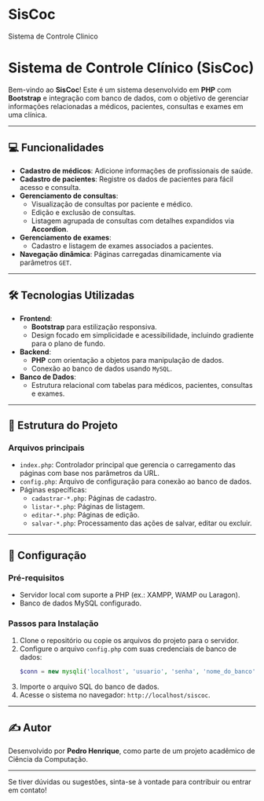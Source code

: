 # SisCoc
Sistema de Controle Clinico

# Sistema de Controle Clínico (SisCoc)

Bem-vindo ao **SisCoc**! Este é um sistema desenvolvido em **PHP** com **Bootstrap** e integração com banco de dados, com o objetivo de gerenciar informações relacionadas a médicos, pacientes, consultas e exames em uma clínica.

---

## 💻 **Funcionalidades**

- **Cadastro de médicos**: Adicione informações de profissionais de saúde.
- **Cadastro de pacientes**: Registre os dados de pacientes para fácil acesso e consulta.
- **Gerenciamento de consultas**:
  - Visualização de consultas por paciente e médico.
  - Edição e exclusão de consultas.
  - Listagem agrupada de consultas com detalhes expandidos via **Accordion**.
- **Gerenciamento de exames**:
  - Cadastro e listagem de exames associados a pacientes.
- **Navegação dinâmica**: Páginas carregadas dinamicamente via parâmetros `GET`.

---

## 🛠️ **Tecnologias Utilizadas**

- **Frontend**: 
  - **Bootstrap** para estilização responsiva.
  - Design focado em simplicidade e acessibilidade, incluindo gradiente para o plano de fundo.
- **Backend**:
  - **PHP** com orientação a objetos para manipulação de dados.
  - Conexão ao banco de dados usando `MySQL`.
- **Banco de Dados**:
  - Estrutura relacional com tabelas para médicos, pacientes, consultas e exames.

---

## 📑 **Estrutura do Projeto**

### **Arquivos principais**
- `index.php`: Controlador principal que gerencia o carregamento das páginas com base nos parâmetros da URL.
- `config.php`: Arquivo de configuração para conexão ao banco de dados.
- Páginas específicas:
  - `cadastrar-*.php`: Páginas de cadastro.
  - `listar-*.php`: Páginas de listagem.
  - `editar-*.php`: Páginas de edição.
  - `salvar-*.php`: Processamento das ações de salvar, editar ou excluir.
    
---

## 🚀 **Configuração**

### **Pré-requisitos**
- Servidor local com suporte a PHP (ex.: XAMPP, WAMP ou Laragon).
- Banco de dados MySQL configurado.

### **Passos para Instalação**
1. Clone o repositório ou copie os arquivos do projeto para o servidor.
2. Configure o arquivo `config.php` com suas credenciais de banco de dados:
   ```php
   $conn = new mysqli('localhost', 'usuario', 'senha', 'nome_do_banco');
   ```
3. Importe o arquivo SQL do banco de dados.
4. Acesse o sistema no navegador: `http://localhost/siscoc`.

---


## ✍️ **Autor**

Desenvolvido por **Pedro Henrique**, como parte de um projeto acadêmico de Ciência da Computação.

---

Se tiver dúvidas ou sugestões, sinta-se à vontade para contribuir ou entrar em contato!
